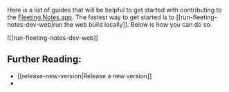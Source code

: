 Here is a list of guides that will be helpful to get started with contributing to the [Fleeting Notes app](https://github.com/fleetingnotes/fleeting-notes-flutter/). The fastest way to get started is to [[run-fleeting-notes-dev-web|run the web build locally]]. Below is how you can do so.

![[run-fleeting-notes-dev-web]]

## Further Reading:
- [[release-new-version|Release a new version]]
- 

